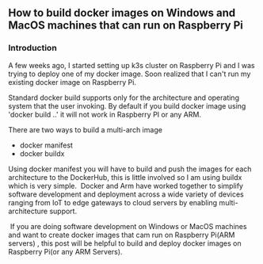## How to build docker images on Windows and MacOS machines that can run on Raspberry Pi

### Introduction 

A few weeks ago, I started setting up k3s cluster on Raspberry Pi and I was trying to deploy one of my docker image. Soon realized that I can't run my existing docker image on Raspberry Pi.

Standard docker build supports only for the architecture and operating system that the user invoking. By default if you build docker image using 'docker build ..' it will not work in Raspberry PI or any ARM.

There are two ways to build a multi-arch image 
* docker manifest
* docker buildx

Using docker manifest you will have to build and push the images for each architecture to the DockerHub, this is little involved so I am using buildx which is very simple. 
Docker and Arm have worked together to simplify software development and deployment across a wide variety of devices ranging from IoT to edge gateways to cloud servers by enabling multi-architecture support.

 If you are doing software development on Windows or MacOS machines and want to create docker images that cam run on Raspberry Pi(ARM servers) , this post will be helpful to build and deploy docker images on Raspberry Pi(or any ARM Servers).
